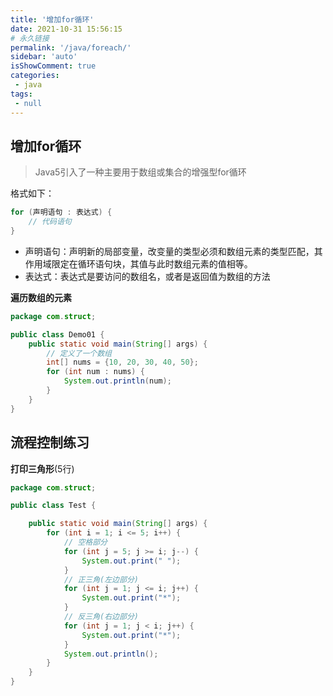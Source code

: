 ```yaml
---
title: '增加for循环'
date: 2021-10-31 15:56:15
# 永久链接
permalink: '/java/foreach/'
sidebar: 'auto'
isShowComment: true
categories:
 - java
tags:
 - null
---
```


## 增加for循环

>   Java5引入了一种主要用于数组或集合的增强型for循环

格式如下：

```java
for (声明语句 : 表达式) {
    // 代码语句
}
```

- 声明语句：声明新的局部变量，改变量的类型必须和数组元素的类型匹配，其作用域限定在循环语句块，其值与此时数组元素的值相等。
- 表达式：表达式是要访问的数组名，或者是返回值为数组的方法

**遍历数组的元素**

```java
package com.struct;

public class Demo01 {
    public static void main(String[] args) {
        // 定义了一个数组
        int[] nums = {10, 20, 30, 40, 50};
        for (int num : nums) {
            System.out.println(num);
        }
    }
}
```

## 流程控制练习

**打印三角形**(5行)

```java
package com.struct;

public class Test {

    public static void main(String[] args) {
        for (int i = 1; i <= 5; i++) {
            // 空格部分
            for (int j = 5; j >= i; j--) {
                System.out.print(" ");
            }
            // 正三角(左边部分)
            for (int j = 1; j <= i; j++) {
                System.out.print("*");
            }
            // 反三角(右边部分)
            for (int j = 1; j < i; j++) {
                System.out.print("*");
            }
            System.out.println();
        }
    }
}
```
